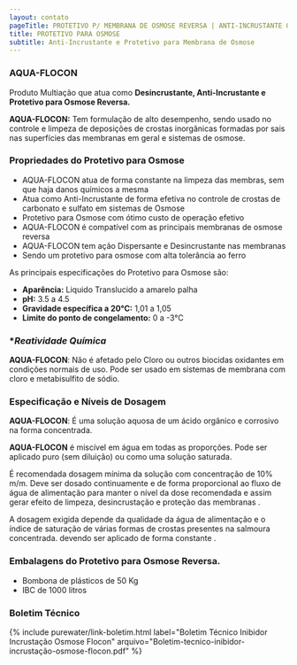 ```yaml
---
layout: contato
pageTitle: PROTETIVO P/ MEMBRANA DE OSMOSE REVERSA | ANTI-INCRUSTANTE OSMOSE
title: PROTETIVO PARA OSMOSE
subtitle: Anti-Incrustante e Protetivo para Membrana de Osmose
---
```


### **AQUA-FLOCON**

Produto Multiação que atua como **Desincrustante, Anti-Incrustante e Protetivo para Osmose Reversa.**

**AQUA-FLOCON:**  Tem formulação de alto desempenho, sendo usado no controle e limpeza de deposições de crostas inorgânicas formadas por sais nas superfícies das membranas em geral e sistemas de osmose. 

### **Propriedades do Protetivo para Osmose**

>
- AQUA-FLOCON atua de forma constante na limpeza das membras, sem que haja danos químicos a mesma
- Atua como Anti-Incrustante de forma efetiva no controle de crostas de carbonato e sulfato em sistemas de Osmose
- Protetivo para Osmose com ótimo custo de operação efetivo
- AQUA-FLOCON é compatível com as principais membranas de osmose reversa
- AQUA-FLOCON tem ação Dispersante e Desincrustante nas membranas
- Sendo um protetivo para osmose com alta tolerância ao ferro
>

As principais especificações do Protetivo para Osmose são: 

- **Aparência:** Liquido Translucido a amarelo palha 
- **pH:** 3.5 a 4.5 
- **Gravidade específica a 20°C:** 1,01 a 1,05 
- **Limite do ponto de congelamento:** 0 a -3°C


### **Reatividade Química*

**AQUA-FLOCON**: Não é afetado pelo Cloro ou outros biocidas oxidantes em condições normais de uso. Pode ser usado em sistemas de membrana com cloro e metabisulfito de sódio.

### **Especificação e Níveis de Dosagem**

**AQUA-FLOCON**: É uma solução aquosa de um ácido orgânico e corrosivo na forma concentrada. 

**AQUA-FLOCON** é miscível em água em todas as proporções. Pode ser aplicado puro (sem diluição) ou como uma solução saturada. 

É recomendada dosagem mínima da solução com concentração de 10% m/m. 
Deve ser dosado continuamente e de forma proporcional ao fluxo de água de alimentação para manter o nível da dose recomendada e assim gerar efeito de limpeza, desincrustação e proteção das membranas . 

A dosagem exigida depende da qualidade da água de alimentação e o índice de saturação de várias formas de crostas presentes na salmoura concentrada. devendo ser aplicado de forma constante .

### **Embalagens do Protetivo para Osmose Reversa.**

- Bombona de plásticos de 50 Kg 
- IBC de 1000 litros

### **Boletim Técnico**

{% include purewater/link-boletim.html 
   label="Boletim Técnico Inibidor Incrustação Osmose Flocon" 
   arquivo="Boletim-tecnico-inibidor-incrustação-osmose-flocon.pdf" %}
   
   
   
